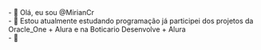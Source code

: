 
<div id="header" > 
- 👋 Olá, eu sou @MirianCr<br>
- 👀 Estou atualmente estudando programação já participei dos projetos da Oracle_One + Alura e na Boticario Desenvolve + Alura <br>
- 💞️  
</div>










<!---
MirianCr/MirianCr is a ✨ special ✨ repository because its `README.md` (this file) appears on your GitHub profile.
You can click the Preview link to take a look at your changes.
--->

